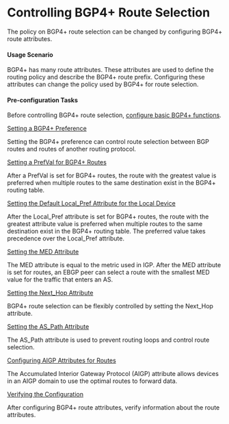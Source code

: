Controlling BGP4+ Route Selection
=================================

The policy on BGP4+ route selection can be changed by configuring BGP4+ route attributes.

#### Usage Scenario

BGP4+ has many route attributes. These attributes are used to define the routing policy and describe the BGP4+ route prefix. Configuring these attributes can change the policy used by BGP4+ for route selection.


#### Pre-configuration Tasks

Before controlling BGP4+ route selection, [configure basic BGP4+ functions](dc_vrp_bgp6_cfg_0003.html).


[Setting a BGP4+ Preference](../../../../software/nev8r10_vrpv8r16/user/vrp/dc_vrp_bgp6_cfg_0020.html)

Setting the BGP4+ preference can control route selection between BGP routes and routes of another routing protocol.

[Setting a PrefVal for BGP4+ Routes](../../../../software/nev8r10_vrpv8r16/user/vrp/dc_vrp_bgp6_cfg_0021.html)

After a PrefVal is set for BGP4+ routes, the route with the greatest value is preferred when multiple routes to the same destination exist in the BGP4+ routing table.

[Setting the Default Local\_Pref Attribute for the Local Device](../../../../software/nev8r10_vrpv8r16/user/vrp/dc_vrp_bgp6_cfg_0022.html)

After the Local\_Pref attribute is set for BGP4+ routes, the route with the greatest attribute value is preferred when multiple routes to the same destination exist in the BGP4+ routing table. The preferred value takes precedence over the Local\_Pref attribute.

[Setting the MED Attribute](../../../../software/nev8r10_vrpv8r16/user/vrp/dc_vrp_bgp6_cfg_0023.html)

The MED attribute is equal to the metric used in IGP. After the MED attribute is set for routes, an EBGP peer can select a route with the smallest MED value for the traffic that enters an AS.

[Setting the Next\_Hop Attribute](../../../../software/nev8r10_vrpv8r16/user/vrp/dc_vrp_bgp6_cfg_0024.html)

BGP4+ route selection can be flexibly controlled by setting the Next\_Hop attribute.

[Setting the AS\_Path Attribute](../../../../software/nev8r10_vrpv8r16/user/vrp/dc_vrp_bgp6_cfg_0025.html)

The AS\_Path attribute is used to prevent routing loops and control route selection.

[Configuring AIGP Attributes for Routes](../../../../software/nev8r10_vrpv8r16/user/vrp/dc_vrp_bgp6_cfg_0103.html)

The Accumulated Interior Gateway Protocol (AIGP) attribute allows devices in an AIGP domain to use the optimal routes to forward data.

[Verifying the Configuration](../../../../software/nev8r10_vrpv8r16/user/vrp/dc_vrp_bgp6_cfg_0026.html)

After configuring BGP4+ route attributes, verify information about the route attributes.